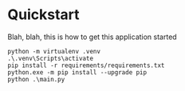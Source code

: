 # Quickstart
Blah, blah, this is how to get this application started
```
python -m virtualenv .venv
.\.venv\Scripts\activate
pip install -r requirements/requirements.txt
python.exe -m pip install --upgrade pip
python .\main.py
```